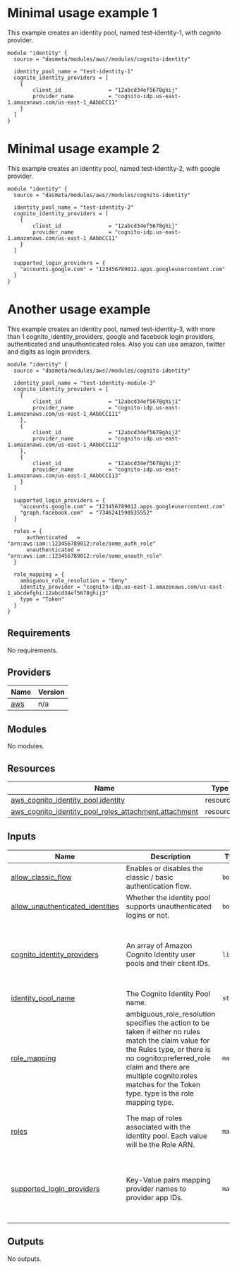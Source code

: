 # Minimal usage example 1
This example creates an identity pool, named test-identity-1, with cognito provider.
```
module "identity" {
  source = "dasmeta/modules/aws//modules/cognito-identity"

  identity_pool_name = "test-identity-1"
  cognito_identity_providers = [
    {
        client_id               = "12abcd34ef5678ghij"
        provider_name           = "cognito-idp.us-east-1.amazonaws.com/us-east-1_AAbbCC11"
    }
  ]
}
```

# Minimal usage example 2
This example creates an identity pool, named test-identity-2, with google provider.
```
module "identity" {
  source = "dasmeta/modules/aws//modules/cognito-identity"

  identity_pool_name = "test-identity-2"
  cognito_identity_providers = [
    {
        client_id               = "12abcd34ef5678ghij"
        provider_name           = "cognito-idp.us-east-1.amazonaws.com/us-east-1_AAbbCC11"
    }
  ]

  supported_login_providers = {
    "accounts.google.com" = "123456789012.apps.googleusercontent.com"
  }
}
```

# Another usage example
This example creates an identity pool, named test-identity-3, with more than 1 cognito_identity_providers, google and facebook login providers, authenticated and unauthenticated roles. Also you can use amazon, twitter and digits as login providers.
```
module "identity" {
  source = "dasmeta/modules/aws//modules/cognito-identity"

  identity_pool_name = "test-identity-module-3"
  cognito_identity_providers = [
    {
        client_id               = "12abcd34ef5678ghij1"
        provider_name           = "cognito-idp.us-east-1.amazonaws.com/us-east-1_AAbbCC111"
    },
    {
        client_id               = "12abcd34ef5678ghij2"
        provider_name           = "cognito-idp.us-east-1.amazonaws.com/us-east-1_AAbbCC112"
    },
    {
        client_id               = "12abcd34ef5678ghij3"
        provider_name           = "cognito-idp.us-east-1.amazonaws.com/us-east-1_AAbbCC113"
    }
  ]

  supported_login_providers = {
    "accounts.google.com" = "123456789012.apps.googleusercontent.com"
    "graph.facebook.com"  = "7346241598935552"
  }

  roles = {
      authenticated   = "arn:aws:iam::123456789012:role/some_auth_role"
      unauthenticated = "arn:aws:iam::123456789012:role/some_unauth_role"
  }

  role_mapping = {
    ambiguous_role_resolution = "Deny"
    identity_provider = "cognito-idp.us-east-1.amazonaws.com/us-east-1_abcdefghi:12abcd34ef5678ghij3"
    type = "Token"
  }
}
```

<!-- BEGIN_TF_DOCS -->
## Requirements

No requirements.

## Providers

| Name | Version |
|------|---------|
| <a name="provider_aws"></a> [aws](#provider\_aws) | n/a |

## Modules

No modules.

## Resources

| Name | Type |
|------|------|
| [aws_cognito_identity_pool.identity](https://registry.terraform.io/providers/hashicorp/aws/latest/docs/resources/cognito_identity_pool) | resource |
| [aws_cognito_identity_pool_roles_attachment.attachment](https://registry.terraform.io/providers/hashicorp/aws/latest/docs/resources/cognito_identity_pool_roles_attachment) | resource |

## Inputs

| Name | Description | Type | Default | Required |
|------|-------------|------|---------|:--------:|
| <a name="input_allow_classic_flow"></a> [allow\_classic\_flow](#input\_allow\_classic\_flow) | Enables or disables the classic / basic authentication flow. | `bool` | `true` | no |
| <a name="input_allow_unauthenticated_identities"></a> [allow\_unauthenticated\_identities](#input\_allow\_unauthenticated\_identities) | Whether the identity pool supports unauthenticated logins or not. | `bool` | `false` | no |
| <a name="input_cognito_identity_providers"></a> [cognito\_identity\_providers](#input\_cognito\_identity\_providers) | An array of Amazon Cognito Identity user pools and their client IDs. | `list` | <pre>[<br>  {<br>    "client_id": null,<br>    "provider_name": null,<br>    "server_side_token_check": false<br>  }<br>]</pre> | no |
| <a name="input_identity_pool_name"></a> [identity\_pool\_name](#input\_identity\_pool\_name) | The Cognito Identity Pool name. | `string` | `""` | no |
| <a name="input_role_mapping"></a> [role\_mapping](#input\_role\_mapping) | ambiguous\_role\_resolution specifies the action to be taken if either no rules match the claim value for the Rules type, or there is no cognito:preferred\_role claim and there are multiple cognito:roles matches for the Token type. type is the role mapping type. | `map` | <pre>{<br>  "ambiguous_role_resolution": "",<br>  "identity_provider": "",<br>  "type": ""<br>}</pre> | no |
| <a name="input_roles"></a> [roles](#input\_roles) | The map of roles associated with the identity pool. Each value will be the Role ARN. | `map` | <pre>{<br>  "authenticated": "",<br>  "unauthenticated": ""<br>}</pre> | no |
| <a name="input_supported_login_providers"></a> [supported\_login\_providers](#input\_supported\_login\_providers) | Key-Value pairs mapping provider names to provider app IDs. | `map` | <pre>{<br>  "accounts.google.com": null,<br>  "api.twitter.com": null,<br>  "graph.facebook.com": null,<br>  "www.amazon.com": null,<br>  "www.digits.com": null<br>}</pre> | no |

## Outputs

No outputs.
<!-- END_TF_DOCS -->